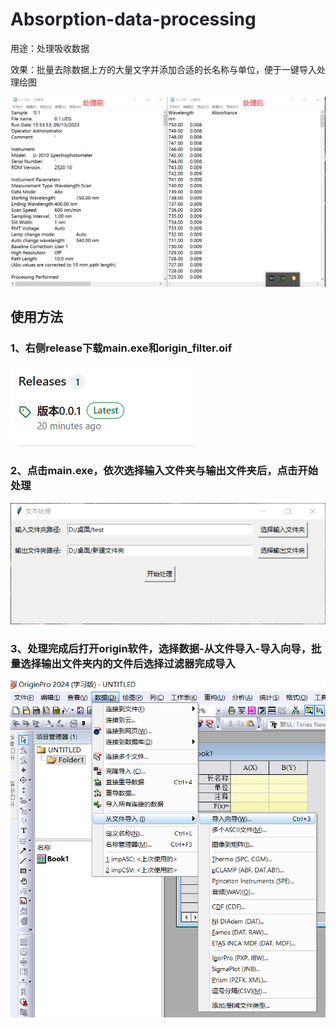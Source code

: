 # <span style="color: rgb(31, 35, 40)"><span style="background-color: rgb(255, 255, 255)">Absorption-data-processing</span></span>

用途：处理吸收数据

效果：批量去除数据上方的大量文字并添加合适的长名称与单位，便于一键导入处理绘图

![\<img alt="" data-attachment-key="IYRHVRA2" width="1399" height="843" src="attachments/IYRHVRA2.png" ztype="zimage">](attachments/IYRHVRA2.png)

## 使用方法

### 1、右侧release下载main.exe和origin\_filter.oif

![\<img alt="" data-attachment-key="BZSQQUZ5" width="296" height="130" src="attachments/BZSQQUZ5.png" ztype="zimage">](attachments/BZSQQUZ5.png)

### 2、点击main.exe，依次选择输入文件夹与输出文件夹后，点击开始处理

![\<img alt="" data-attachment-key="SCDKJ53A" width="752" height="290" src="attachments/SCDKJ53A.png" ztype="zimage">](attachments/SCDKJ53A.png)

### 3、处理完成后打开origin软件，选择数据-从文件导入-导入向导，批量选择输出文件夹内的文件后选择过滤器完成导入

![\<img alt="" data-attachment-key="RV4387JK" width="688" height="736" src="attachments/RV4387JK.png" ztype="zimage">](attachments/RV4387JK.png)

